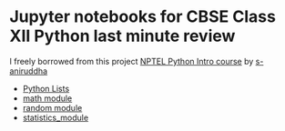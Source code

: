 # Jupyter notebooks for CBSE Class XII Python last minute review

I freely borrowed from this project [NPTEL Python Intro course](https://github.com/s-aniruddha/Programming-Data-Structures-and-Algorithms-Using-Python-NPTEL)
by [s-aniruddha](https://github.com/s-aniruddha)

* [Python Lists](list.ipynb)
* [math module](math_module.ipynb)
* [random module](random_module.ipynb)
* [statistics_module](statistics_module.ipynb)
